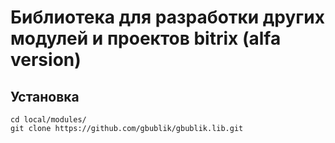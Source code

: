 # Библиотека для разработки других модулей и проектов bitrix (alfa version)


## Установка
```console
cd local/modules/
git clone https://github.com/gbublik/gbublik.lib.git
```
